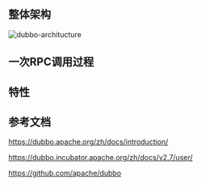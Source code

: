 ## 整体架构

![dubbo-architucture](https://yusheng-picgo.oss-cn-beijing.aliyuncs.com/picgo/dubbo-architecture.jpg)

## 一次RPC调用过程

## 特性

## 参考文档

https://dubbo.apache.org/zh/docs/introduction/

https://dubbo.incubator.apache.org/zh/docs/v2.7/user/

https://github.com/apache/dubbo
